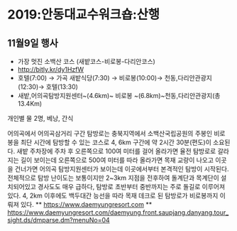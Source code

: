 # 2019:안동대교수워크숍:산행
##  11월9일 행사

* 가장 멋진 소백산 코스 (새밭코스-비로봉-다리안코스)
* http://bitly.kr/dy1HzfW
* 호텔(7:00) → 가곡 새밭식당(7:30) → 비로봉(10:00)→ 천동,다리안관광지(12:30)→ 호텔(13:30)
* 새밭,어의곡탐방지원센터~(4.6km)~ 비로봉 ~(6.8km)~천동,다리안관광지(총 13.4Km) 

개인별 물 2명, 베낭, 간식

어의곡에서 어의곡삼거리 구간 탐방로는 충북지역에서 소백산국립공원의 주봉인 비로봉을 최단 시간에 탐방할 수 있는 코스로 4, 6km 구간에 약 2시간 30분(편도)이 소요된다. 새밭 주차장에 주차 후 오른쪽으로 100여 미터를 걸어 올라가면 율전 탐방로로 갈라지는 길이 보이는데 오른쪽으로 500여 미터를 따라 올라가면 목재 교량이 나오고 이곳을 건너가면 어의곡 탐방지원센터가 보이는데 이곳에서부터 본격적인 탐방이 시작된다. 전체적으로 탐방 난이도는 보통이지만 2~3km 지점을 전후하여 돌계단과 목계단이 설치되어있고 경사도도 매우 급하다, 탐방로 초반부터 중반까지는 주로 돌길로 이루어져 있다. 4, 2km 이후에도 백두대간 능선을 따라 목재 데크로 된 탐방로가 비로봉까지 이뤄져 있다.
** https://www.daemyungresort.com
** https://www.daemyungresort.com/daemyung.front.saupjang.danyang.tour_sight.ds/dmparse.dm?menuNo=04
